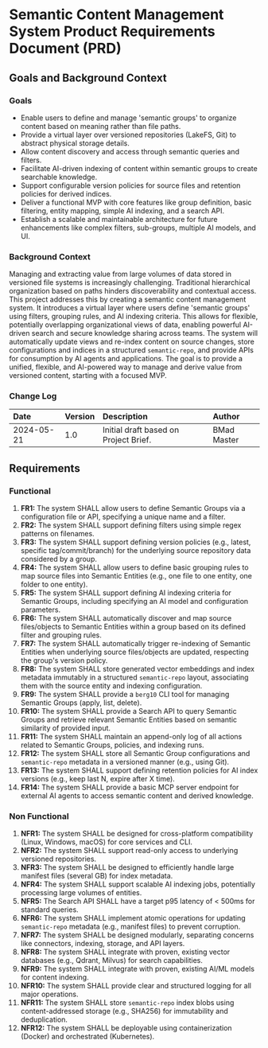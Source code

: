 # Semantic Content Management System Product Requirements Document (PRD)

## Goals and Background Context

### Goals

- Enable users to define and manage 'semantic groups' to organize content based on meaning rather than file paths.
- Provide a virtual layer over versioned repositories (LakeFS, Git) to abstract physical storage details.
- Allow content discovery and access through semantic queries and filters.
- Facilitate AI-driven indexing of content within semantic groups to create searchable knowledge.
- Support configurable version policies for source files and retention policies for derived indices.
- Deliver a functional MVP with core features like group definition, basic filtering, entity mapping, simple AI indexing, and a search API.
- Establish a scalable and maintainable architecture for future enhancements like complex filters, sub-groups, multiple AI models, and UI.

### Background Context

Managing and extracting value from large volumes of data stored in versioned file systems is increasingly challenging. Traditional hierarchical organization based on paths hinders discoverability and contextual access. This project addresses this by creating a semantic content management system. It introduces a virtual layer where users define 'semantic groups' using filters, grouping rules, and AI indexing criteria. This allows for flexible, potentially overlapping organizational views of data, enabling powerful AI-driven search and secure knowledge sharing across teams. The system will automatically update views and re-index content on source changes, store configurations and indices in a structured `semantic-repo`, and provide APIs for consumption by AI agents and applications. The goal is to provide a unified, flexible, and AI-powered way to manage and derive value from versioned content, starting with a focused MVP.

### Change Log

| Date | Version | Description | Author |
| :--- | :--- | :--- | :--- |
| 2024-05-21 | 1.0 | Initial draft based on Project Brief. | BMad Master |

## Requirements

### Functional

1.  **FR1:** The system SHALL allow users to define Semantic Groups via a configuration file or API, specifying a unique name and a filter.
2.  **FR2:** The system SHALL support defining filters using simple regex patterns on filenames.
3.  **FR3:** The system SHALL support defining version policies (e.g., latest, specific tag/commit/branch) for the underlying source repository data considered by a group.
4.  **FR4:** The system SHALL allow users to define basic grouping rules to map source files into Semantic Entities (e.g., one file to one entity, one folder to one entity).
5.  **FR5:** The system SHALL support defining AI indexing criteria for Semantic Groups, including specifying an AI model and configuration parameters.
6.  **FR6:** The system SHALL automatically discover and map source files/objects to Semantic Entities within a group based on its defined filter and grouping rules.
7.  **FR7:** The system SHALL automatically trigger re-indexing of Semantic Entities when underlying source files/objects are updated, respecting the group's version policy.
8.  **FR8:** The system SHALL store generated vector embeddings and index metadata immutably in a structured `semantic-repo` layout, associating them with the source entity and indexing configuration.
9.  **FR9:** The system SHALL provide a `berg10` CLI tool for managing Semantic Groups (apply, list, delete).
10. **FR10:** The system SHALL provide a Search API to query Semantic Groups and retrieve relevant Semantic Entities based on semantic similarity of provided input.
11. **FR11:** The system SHALL maintain an append-only log of all actions related to Semantic Groups, policies, and indexing runs.
12. **FR12:** The system SHALL store all Semantic Group configurations and `semantic-repo` metadata in a versioned manner (e.g., using Git).
13. **FR13:** The system SHALL support defining retention policies for AI index versions (e.g., keep last N, expire after X time).
14. **FR14:** The system SHALL provide a basic MCP server endpoint for external AI agents to access semantic content and derived knowledge.

### Non Functional

1.  **NFR1:** The system SHALL be designed for cross-platform compatibility (Linux, Windows, macOS) for core services and CLI.
2.  **NFR2:** The system SHALL support read-only access to underlying versioned repositories.
3.  **NFR3:** The system SHALL be designed to efficiently handle large manifest files (several GB) for index metadata.
4.  **NFR4:** The system SHALL support scalable AI indexing jobs, potentially processing large volumes of entities.
5.  **NFR5:** The Search API SHALL have a target p95 latency of < 500ms for standard queries.
6.  **NFR6:** The system SHALL implement atomic operations for updating `semantic-repo` metadata (e.g., manifest files) to prevent corruption.
7.  **NFR7:** The system SHALL be designed modularly, separating concerns like connectors, indexing, storage, and API layers.
8.  **NFR8:** The system SHALL integrate with proven, existing vector databases (e.g., Qdrant, Milvus) for search capabilities.
9.  **NFR9:** The system SHALL integrate with proven, existing AI/ML models for content indexing.
10. **NFR10:** The system SHALL provide clear and structured logging for all major operations.
11. **NFR11:** The system SHALL store `semantic-repo` index blobs using content-addressed storage (e.g., SHA256) for immutability and deduplication.
12. **NFR12:** The system SHALL be deployable using containerization (Docker) and orchestrated (Kubernetes).
